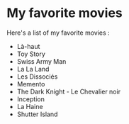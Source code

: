 # My favorite movies
Here's a list of my favorite movies :  
- Là-haut
- Toy Story
- Swiss Army Man
- La La Land
- Les Dissociés
- Memento
- The Dark Knight - Le Chevalier noir
- Inception
- La Haine
- Shutter Island